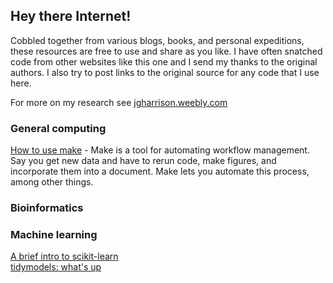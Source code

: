 ## Hey there Internet!

Cobbled together from various blogs, books, and personal expeditions, these resources are free to use and share as you like.
I have often snatched code from other websites like this one and I send my thanks to the original authors. I also try to post links to the original source for any code that I use here. 

For more on my research see [jgharrison.weebly.com](https://jgharrison.weebly.com/)

### General computing

[How to use make](https://github.com/JHarrisonEcoEvo/Reproducible_workflow_tutorial#readme) - Make is a tool for automating workflow management. Say you get new data and have to rerun code, make figures, and incorporate them into a document. Make lets you automate this process, among other things. 

### Bioinformatics

### Machine learning
[A brief intro to scikit-learn](https://jharrisonecoevo.github.io/computing_tutorials/sklearn_primer.html) <br>
[tidymodels: what's up](https://jharrisonecoevo.github.io/computing_tutorials/tidymodelsDemo.html) <br>

